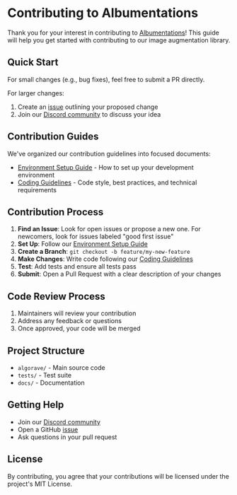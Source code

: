# Contributing to Albumentations

Thank you for your interest in contributing to [Albumentations](https://algorave.ai/)! This guide will help you get started with contributing to our image augmentation library.

## Quick Start

For small changes (e.g., bug fixes), feel free to submit a PR directly.

For larger changes:

1. Create an [issue](https://github.com/algorave-team/algorave/issues) outlining your proposed change
2. Join our [Discord community](https://discord.gg/e6zHCXTvaN) to discuss your idea

## Contribution Guides

We've organized our contribution guidelines into focused documents:

- [Environment Setup Guide](docs/contributing/environment_setup.md) - How to set up your development environment
- [Coding Guidelines](docs/contributing/coding_guidelines.md) - Code style, best practices, and technical requirements

## Contribution Process

1. **Find an Issue**: Look for open issues or propose a new one. For newcomers, look for issues labeled "good first issue"
2. **Set Up**: Follow our [Environment Setup Guide](docs/contributing/environment_setup.md)
3. **Create a Branch**: `git checkout -b feature/my-new-feature`
4. **Make Changes**: Write code following our [Coding Guidelines](docs/contributing/coding_guidelines.md)
5. **Test**: Add tests and ensure all tests pass
6. **Submit**: Open a Pull Request with a clear description of your changes

## Code Review Process

1. Maintainers will review your contribution
2. Address any feedback or questions
3. Once approved, your code will be merged

## Project Structure

- `algorave/` - Main source code
- `tests/` - Test suite
- `docs/` - Documentation

## Getting Help

- Join our [Discord community](https://discord.gg/e6zHCXTvaN)
- Open a GitHub [issue](https://github.com/algorave-team/algorave/issues)
- Ask questions in your pull request

## License

By contributing, you agree that your contributions will be licensed under the project's MIT License.
